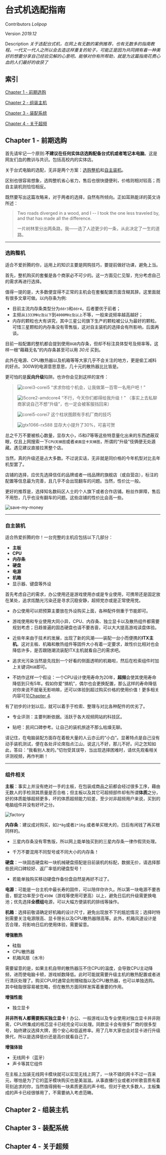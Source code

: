 # 台式机选配指南

Contributors *Lolipop*

Version *2019.12*

Description *关于选配台式机，在网上有无数的案例推荐，也有无数多的指南教程。一代又一代人之所以会去造这样重复的轮子，可能正是因为共同拥有着一种美好的想要分享自己经验见解的心意吧。能够对你有所帮助，就是为这篇指南花费心血的人们最好的收获了*

## 索引

[Chapter 1 - 前期选购](#chapter-1---%e5%89%8d%e6%9c%9f%e9%80%89%e8%b4%ad)

[Chapter 2 - 组装主机](#chapter-2---%e7%bb%84%e8%a3%85%e4%b8%bb%e6%9c%ba)

[Chapter 3 - 装配系统](#chapter-3---%e8%a3%85%e9%85%8d%e7%b3%bb%e7%bb%9f)

[Chapter 4 - 关于超频](#chapter-4---%e5%85%b3%e4%ba%8e%e8%b6%85%e9%a2%91)

## Chapter 1 - 前期选购

首先请牢记一个原则:**不建议在任何实体店选购配备台式机或者笔记本电脑**。这是网友们血的教训与共识。包括高校内的实体店。

关于台式电脑的选配，无非是两个方案：[选购整机](#%e9%80%89%e8%b4%ad%e6%95%b4%e6%9c%ba)和[自主装机](#%e8%87%aa%e4%b8%bb%e8%a3%85%e6%9c%ba)。

区别也很容易想象，选购整机省心省力，售后也很快捷便利，价格则相对较高；而自主装机则恰恰相反。

既然要写出这篇攻略来，对于两者的选择，自然有所倾向。正如耳熟能详的英文诗所述：

> Two roads diverged in a wood, and I --
> I took the one less traveled by,
> and that has made all the difference.
>
> 一片树林里分出两条路，我——选了人迹更少的一条，从此决定了一生的道路。

---

### 选购整机

适合不爱折腾的你，运用上的知识主要是网购技巧，要提前做好功课，避免上当。

首先，整机购买的套餐是各个商家必不可少的。这一方面见仁见智，充分考虑自己的需求再进行选择。

值得一提的是，大多数便宜得不正常的主机会在套餐配置页面含糊其辞。这里面就有很多文章可做。以内存条为例:

- 目前主流内存条类型分为`ddr3`和`ddr4`，后者要优于前者；
- 主频从`1333MHz及以下`到`4000MHz及以上`不等，一般来说频率越高越好；
- 内存的颗粒也大有讲究，其中三星公司旗下生产的颗粒被公认为最好的颗粒。可惜三星颗粒的内存条没有零售版，这对自主装机的选择会有所影响，后面再谈。

目前一般配置的整机都会提到使用`8GB`内存条，但却不标注具体型号及频率等。这样一根“藉藉无名”的内存条甚至可以用 *30元* 买到。

此外在电源、CPU散热器以及机箱等等大家几乎不会关注的地方，更是偷工减料的好点。300W的电源意思意思，几十元的散热器比比皆是。

更可怕的是**反向升级**陷阱。也许你会见到这样的宣传：

> ![corei3-corei5](https://github.com/JasonSun2018/img-folder/blob/master/pic/corei3-corei5.jpg)
> “求求你给个机会，让我做第一百零一名用户吧！”
>
> ![i5core2-amdcore4](https://github.com/JasonSun2018/img-folder/blob/master/pic/i5core2-amdcore4.png)
> “不行，今天你们都得给我升级！”
> （事实上去私聊商家说自己不想“升级”，也一定会被客服挡回来）
>
> ![corei5-corei7](https://github.com/JasonSun2018/img-folder/blob/master/pic/corei5-corei7.png)
> 这个柱状图颇有手机厂商的技巧
>
> ![gtx1066-rx588](https://github.com/JasonSun2018/img-folder/blob/master/pic/gtx1066-rx588.png)
> 显存大小提升了30%，可喜可贺

总之千万不要被核心数量，显存大小，i5和i7等等这些特意量化出来的东西遮蔽双眼，仅且上网搜索一下`CPU天梯图`或者`桌面显卡天梯图`，所谓的“升级”伎俩便无处遁藏。遇见建议直接拉黑整个店。

当然，真的升级还是占大多数。不过说实话，无非就是同价格的今年机型对比去年机型罢了。

店铺的选择，应优先选择信任的品牌或者一线品牌的旗舰店（或自营店），标注的配置等信息最为完善，且几乎不会出现翻车的问题。当然，性价比一般。

更好的推荐是，选择知名数码区人士的个人旗下或者合作店铺。粉丝作屏障，售后不用愁，几乎也没有翻车的问题。这些店铺的性价比会高一些。

![save-my-money](https://github.com/JasonSun2018/img-folder/blob/master/pic/less-spend.gif)

---

### 自主装机

适合热爱折腾的你！一台完整的主机应包括以下几部分：

- **主板**
- **CPU**
- **内存条**
- **硬盘**
- **电源**
- **机箱**
- 显示器、键盘等外设

首先考虑自己的需求，办公使用还是游戏使用亦或是专业使用，可携带还是固定放在某处，追求炫酷光污染还是寻求沉稳安静，超频党亦或是正常使用党。

- 办公使用可以把预算主要放在外设购买上面，各种配件侧重于节能即可。

- 游戏使用和专业使用大同小异，CPU、内存条、独立显卡以及散热组件都需要规划考虑；日趋普遍的固态硬盘也请不要吝啬，可以大大提高游戏读盘体验。

- 近些年来由于技术的发展，出现了新的风潮——装配一台小而便携的**ITX主机**。这对主板、机箱和散热组件等固件大小有着一定要求，故性价比相对也会降低许多，是否跟随潮流装配ITX主机就看自己的需求吧。

- 追求光污染当然是先找到一个好看的侧面透明的机箱啦，然后在检索组件时加上关键词`RGB`即可。

- 不妨作这样一个假设：一个CPU设计使用寿命为20年，**超频**会使其使用寿命降低到只有5年。假如你爱“搞机”，偶尔也会更换配置，那么这样的寿命降低对你来说不就毫无影响嘛，还可以体验到超过购买价格的使用价值！更多相关内容可见[Chapter 4](#chapter-4---%e5%85%b3%e4%ba%8e%e8%b6%85%e9%a2%91).

有了初步的计划以后，就可以着手于检索、整理与对比各种配件的优劣了。

- 专业评测：主要判断依据。活跃于各大视频网站的科技区。

- 贴吧：民间口碑参考。让自己的装机旅途不那么枯燥无聊。

请记住，在电脑装配方面存在着极大量的人云亦云的“小白”。显著特点是自己没有动手装机测试，便在各处评论席指点江山，说这儿不好，那儿不好。问之怎知如此，答曰：“我看别人发的。”切勿受其误导，当出现选择困难时，请优先观看相关评测视频，再作判断！

---

### 组件相关

**主板**：事实上并没有绝对一手的主板，在包装成商品之前都会经过很多工序，藉由无数人的手检测其质量是否合格；但主板以及其它可超频部件却有所谓**体质**之分，好的体质能够超频更多，坏的体质超频能力较差，至少对非超频用户来说，买到的电脑组件并没有好坏之分。

![factory](https://github.com/JasonSun2018/img-folder/blob/master/pic/factory.jpg)

**内存条**：建议成对购买，如`2*8g`或者`2*16g`.或者单买根大的，日后有闲钱了再买根同样的。

- 三星内存条没有零售版，所以网上能单独买到的三星内存条一律作假货处理。

- 千万不要混用不同型号或不同大小的内存条！

**硬盘**：一块固态硬盘和一块机械硬盘搭配是目前装机的标配，数据无价，请选择那些民间口碑较好、返厂率低的硬盘型号！

- 若能单独购买移动硬盘作备份盘自然是再好不过了。

**电源**：可能是一台主机中最长寿的固件，可以陪伴你许久。所以第一块电源不要吝啬，额定功率至少在`450W`（游戏等使用可更高）以上，避免日后的升级需更换电池；优先选择**全模组**电源，可以大幅方便装机的排线等操作。

**机箱**：选择前敬请确定好机箱的设计尺寸，避免出现放不下的尴尬情况；选择时特别需要关注电源限高、显卡限长以及CPU散热器限高等。此外，机箱风道设计是否合理，将影响日后的使用体验，需要留意。

**增强散热**

- 硅脂
- CPU散热器
- 机箱风扇（水冷）

需要留意的是，如果主机自带的散热器压不住CPU的温度，会导致CPU主动降频，进而使电脑卡顿，游戏帧数降低。此时可能就需要升级主机的散热配置或者进行清灰处理了。购买CPU时通常会附赠硅脂以及CPU散热器，也可以单独选购。其中硅脂很容易被忽略，但在散热方面同样发挥着重要的作用。

**增强性能**

- 独立显卡

**并非所有人都需要购买独立显卡**！办公、一般游戏以及专业使用对独立显卡并非刚需，CPU所集成的核芯显卡已经完全可以处理。同款显卡会有很多厂商的很多型号，始终建议选择大牌，图个安心和低返修率。用了几年大家也会对显卡进行升级换代，所以是选择低价还是高价就看自己了。

**增强体验**

- 无线网卡（蓝牙）
- 声卡等其它组件

在主板上加装无线网卡模块就可以实现无线上网了，一块不错的网卡不过一百来元，哪怕是为了它的蓝牙模块购买也是美滋滋。从事直播行业或者对听歌音质有着苛刻追求的你，当然值得拥有一块素质更高的声卡啦。但对于绝大多数人，主板集成的声卡已经很够用了，不需要纳入考虑范畴。

## Chapter 2 - 组装主机

## Chapter 3 - 装配系统

## Chapter 4 - 关于超频
